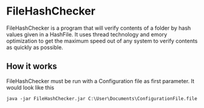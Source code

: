 # FileHashChecker

FileHashChecker is a program that will verify contents of a folder by hash values given in a HashFile.
It uses thread technology and emory optimization to get the maximum speed out of any system to verify contents as quickly as possible.

## How it works
FileHashChecker must be run with a Configuration file as first parameter.
It would look like this</p>
`java -jar FileHashChecker.jar C:\User\Documents\ConfigurationFile.file`
